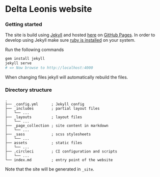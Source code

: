 # Delta Leonis website

### Getting started
The site is build using [Jekyll](https://jekyllrb.com/) and hosted [here](http://delta-leonis.github.io/website) on [GitHub Pages](https://pages.github.com/).
In order to develop using Jekyll make sure [ruby is installed](https://www.ruby-lang.org/en/documentation/installation/) on your system.

Run the following commands
```ruby
gem install jekyll
jekyll serve
# => Now browse to http://localhost:4000
```
When changing files jekyll will automatically rebuild the files.

### Directory structure
```
.
├── _config.yml      ; Jekyll config
├── _includes        ; partial layout files
│   └── ...
├── _layouts         ; layout files
│   └── ...
├── _page_collection ; site content in markdown
│   └── ...
├── _sass            ; scss stylesheets
│   └── ...
├── assets           ; static files
│   └── ...
├── .circleci        ; CI configuration and scripts
│   └── ...
└── index.md         ; entry point of the website
```

Note that the site will be generated in `_site`.
